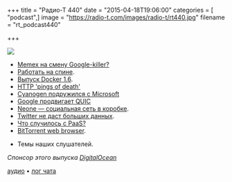 +++
title = "Радио-Т 440"
date = "2015-04-18T19:06:00"
categories = [ "podcast",]
image = "https://radio-t.com/images/radio-t/rt440.jpg"
filename = "rt_podcast440"

+++

![](https://radio-t.com/images/radio-t/rt440.jpg)

* [Memex на смену Google-killer?](http://prsm.tc/6OJDts)
* [Работать на спине](http://prsm.tc/Y7Za6u).
* [Выпуск Docker 1.6](http://www.opennet.ru/opennews/art.shtml?num=42058).
* [HTTP 'pings of death'](http://www.theregister.co.uk/2015/04/16/http_sys_exploit_wild_ms15_034/)
* [Cyanogen подружился с Microsoft](http://www.marketwired.com/press-release/-2010445.htm)
* [Google продвигает QUIC](http://venturebeat.com/2015/04/17/google-plans-to-propose-its-quic-network-protocol-which-delivers-http-over-udp-as-an-internet-)
* [Neone — социальная сеть в коробке](http://prsm.tc/pnbUNj).
* [Twitter не даст больших данных](http://social.techcrunch.com/2015/04/11/twitter-cuts-off-datasift-to-step-up-its-own-b2b-big-data-analytics-business/).
* [Что случилось с PaaS?](http://social.techcrunch.com/2015/04/11/whatever-happened-to-paas/?ncid=rss)
* [BitTorrent web browser](http://www.engadget.com/2015/04/11/bittorrent-project-maelstrom-beta/).
- Темы наших слушателей.

_Спонсор этого выпуска [DigitalOcean](https://www.digitalocean.com)_

[аудио](http://cdn.radio-t.com/rt_podcast440.mp3) • [лог чата](http://chat.radio-t.com/logs/radio-t-440.html)
<audio src="http://cdn.radio-t.com/rt_podcast440.mp3" preload="none"></audio>
